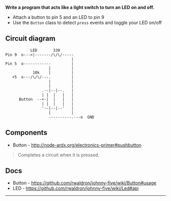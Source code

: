 __Write a program that acts like a light switch to turn an LED on and off.__

* Attach a button to pin 5 and an LED to pin 9
* Use the `Button` class to detect `press` events and toggle your LED on/off

## Circuit diagram

```
           LED       330
Pin 9  o--->|-------/\/\/-----
                             |
Pin 5  o------------         |
                   |         |
            10k    |         |
   +5  o---/\/\/---.         |
                   |         |
                   |         |
                .--|--|--.   |
                | |  |   |   |
      Button  --+-|  |   |   |
                | |  |   |   |
                '--|--|--'   |
                   |         |
                   ----------.---o  GND
```

## Components

- Button - http://node-ardx.org/electronics-primer#pushbutton

> Completes a circuit when it is pressed.

## Docs

- Button - https://github.com/rwaldron/johnny-five/wiki/Button#usage
- LED - https://github.com/rwaldron/johnny-five/wiki/Led#api

---